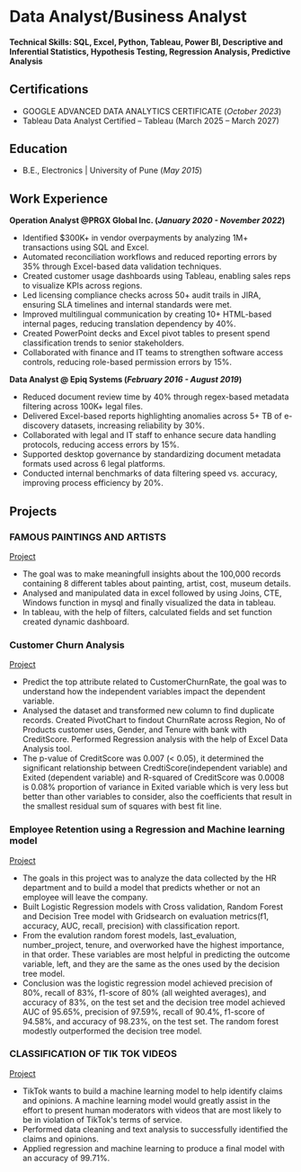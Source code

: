 # Data Analyst/Business Analyst

#### Technical Skills: SQL, Excel, Python, Tableau, Power BI, Descriptive and Inferential Statistics, Hypothesis Testing, Regression Analysis, Predictive Analysis

## Certifications
- GOOGLE ADVANCED DATA ANALYTICS CERTIFICATE	(_October 2023_)
- Tableau Data Analyst Certified – Tableau (March 2025 – March 2027)

## Education
- B.E., Electronics | University of Pune (_May 2015_)

## Work Experience
**Operation Analyst @PRGX Global Inc. (_January 2020 - November 2022_)**
- Identified $300K+ in vendor overpayments by analyzing 1M+ transactions using SQL and Excel.
- Automated reconciliation workflows and reduced reporting errors by 35% through Excel-based data validation techniques.
- Created customer usage dashboards using Tableau, enabling sales reps to visualize KPIs across regions.
- Led licensing compliance checks across 50+ audit trails in JIRA, ensuring SLA timelines and internal standards were met.
- Improved multilingual communication by creating 10+ HTML-based internal pages, reducing translation dependency by 40%.
- Created PowerPoint decks and Excel pivot tables to present spend classification trends to senior stakeholders.
- Collaborated with finance and IT teams to strengthen software access controls, reducing role-based permission errors by 15%.

**Data Analyst @ Epiq Systems (_February 2016 - August 2019_)**
- Reduced document review time by 40% through regex-based metadata filtering across 100K+ legal files.
- Delivered Excel-based reports highlighting anomalies across 5+ TB of e-discovery datasets, increasing reliability by 30%.
- Collaborated with legal and IT staff to enhance secure data handling protocols, reducing access errors by 15%.
- Supported desktop governance by standardizing document metadata formats used across 6 legal platforms.
- Conducted internal benchmarks of data filtering speed vs. accuracy, improving process efficiency by 20%.

## Projects
### FAMOUS PAINTINGS AND ARTISTS
[Project](https://github.com/mrunalibharshankar/SQL_Tableau.git)
- The goal was to make meaningfull insights about the 100,000 records containing 8 different tables about painting, artist, cost, museum details.
- Analysed and manipulated data in excel followed by using Joins, CTE, Windows function in mysql and finally visualized the data in tableau.
- In tableau, with the help of filters, calculated fields and set function created dynamic dashboard.

### Customer Churn Analysis
[Project](https://github.com/mrunalibharshankar/RegressionAnalysis.git)
- Predict the top attribute related to CustomerChurnRate, the goal was to understand how the independent variables impact the dependent variable.
- Analysed the dataset and transformed new column to find duplicate records. Created PivotChart to findout ChurnRate across Region, No of Products customer uses, Gender, and Tenure with bank with CreditScore. Performed Regression analysis with the help of Excel Data Analysis tool.
- The p-value of CreditScore was 0.007 (< 0.05), it determined the significant relationship between CredtiScore(independent variable) and Exited (dependent variable) and R-squared of CreditScore was 0.0008 is 0.08% proportion of variance in Exited variable which is very less but better than other variables to consider, also the coefficients that result in the smallest residual sum of squares with best fit line.

### Employee Retention using a Regression and Machine learning model
[Project](https://github.com/mrunalibharshankar/Python.git)
- The goals in this project was to analyze the data collected by the HR department and to build a model that predicts whether or not an employee will leave the company.
- Built Logistic Regression models with Cross validation, Random Forest and Decision Tree model with Gridsearch on evaluation metrics(f1, accuracy, AUC, recall, precision) with classification report.
- From the evalution random forest models, last_evaluation, number_project, tenure, and overworked have the highest importance, in that order. These variables are most helpful in predicting the outcome variable, left, and they are the same as the ones used by the decision tree model.
- Conclusion was the logistic regression model achieved precision of 80%, recall of 83%, f1-score of 80% (all weighted averages), and accuracy of 83%, on the test set and the decision tree model achieved AUC of 95.65%, precision of 97.59%, recall of 90.4%, f1-score of 94.58%, and accuracy of 98.23%, on the test set. The random forest modestly outperformed the decision tree model.

### CLASSIFICATION OF TIK TOK VIDEOS	
[Project](https://github.com/mrunalibharshankar/Classification-using-ML.git)

- TikTok wants to build a machine learning model to help identify claims and opinions. A machine learning model would greatly assist in the effort to present human moderators with videos that are most likely to be in violation of TikTok's terms of service.
- Performed data cleaning and text analysis to successfully identified the claims and opinions.
- Applied regression and machine learning to produce a final model with an accuracy of 99.71%.



